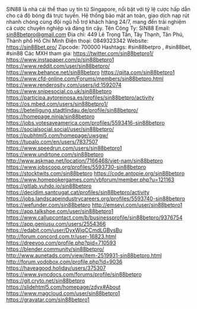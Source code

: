 SIN88 là nhà cái thể thao uy tín từ Singapore, nổi bật với tỷ lệ cược hấp dẫn cho cá độ bóng đá trực tuyến. Hệ thống bảo mật an toàn, giao dịch nạp rút nhanh chóng cùng đội ngũ hỗ trợ khách hàng 24/7, mang đến trải nghiệm cá cược chuyên nghiệp và đáng tin cậy.
Tên Công Ty: SIN88
Email: sin88betpro@gmail.com
Địa chỉ: 449 Lê Trọng Tấn, Tây Thạnh, Tân Phú, Thành phố Hồ Chí Minh
Điện thoại: 0849323342
Website: https://sin88bet.pro/
Zipcode: 700000
Hashtags: #sin88betpro , #sin88bet, #sin88
Các MXH tham gia:
https://twitter.com/sin88betpro1/  
https://www.instapaper.com/p/sin88betpro1 
https://www.reddit.com/user/sin88betpro/ 
https://www.behance.net/sin88betpro 
https://qiita.com/sin88betpro1 
https://www.cfd-online.com/Forums/members/sin88betpro.html 
https://www.renderosity.com/users/id:1592074 
https://www.snipesocial.co.uk/sin88betpro 
https://participa.aytoreinosa.es/profiles/sin88betpro/activity 
https://os.mbed.com/users/sin88betpro1/ 
https://beteiligung.stadtlindau.de/profile/sin88betpro/ 
https://homepage.ninja/sin88betpro 
https://jobs.votesaveamerica.com/profiles/5593416-sin88betpro 
https://socialsocial.social/user/sin88betpro/ 
https://pubhtml5.com/homepage/uwsgw/ 
https://tupalo.com/en/users/7837507 
https://www.speedrun.com/users/sin88betpro1 
https://www.undrtone.com/sin88betpro 
http://www.askmap.net/location/7166468/viet-nam/sin88betpro 
https://www.jobscoop.org/profiles/5593730-sin88betpro 
https://stocktwits.com/sin88betpro 
https://code.antopie.org/sin88betpro 
https://www.homepokergames.com/vbforum/member.php?u=121163 
https://gitlab.vuhdo.io/sin88betpro 
https://decidim.santcugat.cat/profiles/sin88betpro/activity 
https://jobs.landscapeindustrycareers.org/profiles/5593740-sin88betpro 
https://wefunder.com/sin88betpro 
http://emseyi.com/user/sin88betpro1 
https://app.talkshoe.com/user/sin88betpro1 
https://www.callupcontact.com/b/businessprofile/sin88betpro/9376754 
https://app.geniusu.com/users/2554366 
https://edabit.com/user/DyxWjqCCmdLGBysBu 
http://forum.concord.com.tr/user-16823.html 
https://dreevoo.com/profile.php?pid=710593 
https://blender.community/sin88betpro/ 
http://www.aunetads.com/view/item-2519931-sin88betpro.html 
http://forum.vodobox.com/profile.php?id=9036 
https://haveagood.holiday/users/375307 
https://www.syncdocs.com/forums/profile/sin88betpro 
https://git.cryto.net/sin88betpro 
https://slidehtml5.com/homepage/zdyx#About 
https://www.magcloud.com/user/sin88betpro1 
https://gravatar.com/sin88betpro1 

